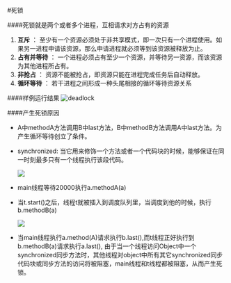 #死锁

####死锁就是两个或者多个进程，互相请求对方占有的资源

1. **互斥** ： 至少有一个资源必须处于非共享模式，即一次只有一个进程使用。如果另一进程申请该资源，那么申请进程就必须等到该资源被释放为止。
2. **占有并等待** ： 一个进程必须占有至少一个资源，并等待另一资源，而该资源为其他进程所占有。
3. **非抢占** ： 资源不能被抢占，即资源只能在进程完成任务后自动释放。
4. **循环等待** ： 若干进程之间形成一种头尾相接的循环等待资源关系

####样例运行结果
   ![deadlock](http://a3.qpic.cn/psb?/V10Juzzw1GQHCb/MlGkiVqNaikZMBvi1JZkoDh4Lwjqd8LJbdtJCPdoCkI!/b/dHABAAAAAAAA&bo=pgK4AQAAAAAFBzk!&rf=viewer_4)

####产生死锁原因

+ A中methodA方法调用B中last方法，B中methodB方法调用A中last方法。为产生循环等待创立了条件。
+ synchronized: 当它用来修饰一个方法或者一个代码块的时候，能够保证在同一时刻最多只有一个线程执行该段代码。 

	![](http://a3.qpic.cn/psb?/V10Juzzw1GQHCb/W6gvVtMmAwxQbVA03q7AcAtEub1zmggT43UhhZoQxYI!/b/dNoAAAAAAAAA&bo=QgN3AgAAAAADABE!&rf=viewer_4)

+ main线程等待20000执行a.methodA(a)
+ 当t.start()之后，线程t就被插入到调度队列里，当调度到他的时候，执行b.methodB(a)

	![](http://a2.qpic.cn/psb?/V10Juzzw1GQHCb/zslINIerVMARuVcPA.uxg1kcdIZ1quvjuRobCs6*Ffc!/b/dI0BAAAAAAAA&bo=kwHpAQAAAAADAF8!&rf=viewer_4)

+ 当main线程执行a.method(A)请求执行b.last(),而t线程正好执行到b.methodB(a)请求执行a.last(), 由于当一个线程访问Object中一个synchronized同步方法时，其他线程对object中所有其它synchronized同步代码块或同步方法的访问将被阻塞，main线程和t线程都被阻塞，从而产生死锁。

